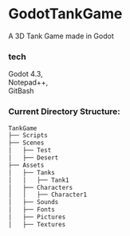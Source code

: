 # GodotTankGame
A 3D Tank Game made in Godot  
  
### tech  
Godot 4.3,  
Notepad++,  
GitBash  
  
### Current Directory Structure:  
```markdown
TankGame
├── Scripts
├── Scenes
│   ├── Test
│   ├── Desert
├── Assets
│   ├── Tanks
│   │   ├── Tank1
│   ├── Characters
│   │   ├── Character1
│   ├── Sounds
│   ├── Fonts
│   ├── Pictures
│   ├── Textures
```

